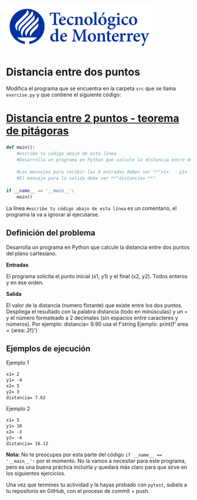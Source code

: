 ![Tec de Monterrey](../../images/logotecmty.png)
# Distancia entre dos puntos
Modifica el programa que se encuentra en la carpeta `src` que se llama `exercise.py` y que contiene el siguiente código:

# [Distancia entre 2 puntos - teorema de pitágoras ](https://www.matematicatuya.com/GRAFICAecuaciones/S1a.html)


```python
def main():
    #escribe tu código abajo de esta línea
    #Desarrolla un programa en Python que calcule la distancia entre dos puntos del plano cartesiano.
        
    #Los mensajes para recibir las 4 entradas deben ser **"x1=    y1=     x2=   y2=   ** respectivamente "
    #El mensaje para la salida debe ser **"distancia= **"

if __name__ == '__main__':
    main()
```

La línea `#escribe tu código abajo de esta línea` es un comentario, el programa la va a ignorar al ejecutarse.

## Definición del problema

Desarrolla un programa en Python que calcule la distancia entre dos puntos del plano cartesiano.

**Entradas**

El programa solicita el punto inicial (x1, y1) y el final (x2, y2). Todos enteros y en ese orden.

**Salida**

El valor de la distancia (numero flotante) que existe entre los dos puntos. Despliega el resultado con la palabra distancia (todo en minúsculas) y un = y el número formateado a 2 decimales (sin espacios entre caracteres y números). Por ejemplo: distancia= 9.90
usa el f'string
Ejemplo: print(f' area = {area:.2f}')
## Ejemplos de ejecución

Ejemplo 1

```plaintext
x1= 2
y1= -4
x2= 5
y2= 3
distancia= 7.62
```

Ejemplo 2

```plaintext
x1= 5
y1= 10
x2= -3
y2= -4
distancia= 16.12
```
**Nota:** No te preocupes por esta parte del código `if __name__ == '__main__':` por el momento. No la vamos a necesitar para este programa, pero es una buena práctica incluirla y quedará más claro para que sirve en los siguientes ejercicios.

Una vez que termines tu actividad y la hayas probado con `pytest`, subela a tu repositorio en GitHub, con el proceso de commit + push.
